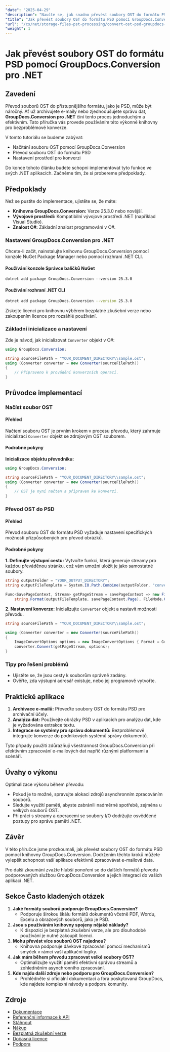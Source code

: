 ```yaml
---
"date": "2025-04-29"
"description": "Naučte se, jak snadno převést soubory OST do formátu PSD pomocí nástroje GroupDocs.Conversion pro .NET. Tato příručka poskytuje podrobné pokyny a tipy pro bezproblémovou konverzi."
"title": "Jak převést soubory OST do formátu PSD pomocí GroupDocs.Conversion pro .NET"
"url": "/cs/net/storage-files-pst-processing/convert-ost-psd-groupdocs-dotnet/"
"weight": 1
---
```


# Jak převést soubory OST do formátu PSD pomocí GroupDocs.Conversion pro .NET

## Zavedení

Převod souborů OST do přístupnějšího formátu, jako je PSD, může být náročný. Ať už archivujete e-maily nebo zjednodušujete správu dat, **GroupDocs.Conversion pro .NET** činí tento proces jednoduchým a efektivním. Tato příručka vás provede používáním této výkonné knihovny pro bezproblémové konverze.

V tomto tutoriálu se budeme zabývat:
- Načítání souboru OST pomocí GroupDocs.Conversion
- Převod souboru OST do formátu PSD
- Nastavení prostředí pro konverzi

Do konce tohoto článku budete schopni implementovat tyto funkce ve svých .NET aplikacích. Začněme tím, že si probereme předpoklady.

## Předpoklady

Než se pustíte do implementace, ujistěte se, že máte:
- **Knihovna GroupDocs.Conversion:** Verze 25.3.0 nebo novější.
- **Vývojové prostředí:** Kompatibilní vývojové prostředí .NET (například Visual Studio).
- **Znalost C#:** Základní znalost programování v C#.

### Nastavení GroupDocs.Conversion pro .NET

Chcete-li začít, nainstalujte knihovnu GroupDocs.Conversion pomocí konzole NuGet Package Manager nebo pomocí rozhraní .NET CLI.

#### Používání konzole Správce balíčků NuGet
```shell
dotnet add package GroupDocs.Conversion --version 25.3.0
```

#### Používání rozhraní .NET CLI
```bash
dotnet add package GroupDocs.Conversion --version 25.3.0
```

Získejte licenci pro knihovnu výběrem bezplatné zkušební verze nebo zakoupením licence pro rozsáhlé používání.

### Základní inicializace a nastavení

Zde je návod, jak inicializovat `Converter` objekt v C#:
```csharp
using GroupDocs.Conversion;

string sourceFilePath = "YOUR_DOCUMENT_DIRECTORY\\sample.ost";
using (Converter converter = new Converter(sourceFilePath))
{
    // Připraveno k provádění konverzních operací.
}
```

## Průvodce implementací

### Načíst soubor OST

#### Přehled
Načtení souboru OST je prvním krokem v procesu převodu, který zahrnuje inicializaci `Converter` objekt se zdrojovým OST souborem.

#### Podrobné pokyny
**Inicializace objektu převodníku:**
```csharp
using GroupDocs.Conversion;

string sourceFilePath = "YOUR_DOCUMENT_DIRECTORY\\sample.ost";
using (Converter converter = new Converter(sourceFilePath))
{
    // OST je nyní načten a připraven ke konverzi.
}
```

### Převod OST do PSD

#### Přehled
Převod souboru OST do formátu PSD vyžaduje nastavení specifických možností přizpůsobených pro převod obrázků.

#### Podrobné pokyny
**1. Definujte výstupní cestu:**
Vytvořte funkci, která generuje streamy pro každou převáděnou stránku, což vám umožní uložit je jako samostatné soubory.
```csharp
string outputFolder = "YOUR_OUTPUT_DIRECTORY";
string outputFileTemplate = System.IO.Path.Combine(outputFolder, "converted-page-{0}.psd");

Func<SavePageContext, Stream> getPageStream = savePageContext => new FileStream(
    string.Format(outputFileTemplate, savePageContext.Page), FileMode.Create);
```
**2. Nastavení konverze:**
Inicializujte `Converter` objekt a nastavit možnosti převodu.
```csharp
string sourceFilePath = "YOUR_DOCUMENT_DIRECTORY\\sample.ost";

using (Converter converter = new Converter(sourceFilePath))
{
    ImageConvertOptions options = new ImageConvertOptions { Format = GroupDocs.Conversion.FileTypes.ImageFileType.Psd };
    converter.Convert(getPageStream, options);
}
```
### Tipy pro řešení problémů
- Ujistěte se, že jsou cesty k souborům správně zadány.
- Ověřte, zda výstupní adresář existuje, nebo jej programově vytvořte.

## Praktické aplikace

1. **Archivace e-mailů:** Převeďte soubory OST do formátu PSD pro archivační účely.
2. **Analýza dat:** Používejte obrázky PSD v aplikacích pro analýzu dat, kde je vyžadována extrakce textu.
3. **Integrace se systémy pro správu dokumentů:** Bezproblémově integrujte konverze do podnikových systémů správy dokumentů.

Tyto případy použití zdůrazňují všestrannost GroupDocs.Conversion při efektivním zpracování e-mailových dat napříč různými platformami a scénáři.

## Úvahy o výkonu

Optimalizace výkonu během převodu:
- Pokud je to možné, spravujte alokaci zdrojů asynchronním zpracováním souborů.
- Sledujte využití paměti, abyste zabránili nadměrné spotřebě, zejména u velkých souborů OST.
- Při práci s streamy a operacemi se soubory I/O dodržujte osvědčené postupy pro správu paměti .NET.

## Závěr

V této příručce jsme prozkoumali, jak převést soubory OST do formátu PSD pomocí knihovny GroupDocs.Conversion. Dodržením těchto kroků můžete vylepšit schopnost vaší aplikace efektivně zpracovávat e-mailová data.

Pro další zkoumání zvažte hlubší ponoření se do dalších formátů převodu podporovaných službou GroupDocs.Conversion a jejich integraci do vašich aplikací .NET.

## Sekce Často kladených otázek

1. **Jaké formáty souborů podporuje GroupDocs.Conversion?**
   - Podporuje širokou škálu formátů dokumentů včetně PDF, Wordu, Excelu a obrazových souborů, jako je PSD.
2. **Jsou s používáním knihovny spojeny nějaké náklady?**
   - K dispozici je bezplatná zkušební verze, ale pro dlouhodobé používání je nutné zakoupit licenci.
3. **Mohu převést více souborů OST najednou?**
   - Knihovna podporuje dávkové zpracování pomocí mechanismů smyček v rámci vaší aplikační logiky.
4. **Jak mám během převodu zpracovat velké soubory OST?**
   - Optimalizujte využití paměti efektivní správou streamů a zohledněním asynchronního zpracování.
5. **Kde najdu další zdroje nebo podporu pro GroupDocs.Conversion?**
   - Prohlédněte si oficiální dokumentaci a fóra poskytovaná GroupDocs, kde najdete komplexní návody a podporu komunity.

## Zdroje
- [Dokumentace](https://docs.groupdocs.com/conversion/net/)
- [Referenční informace k API](https://reference.groupdocs.com/conversion/net/)
- [Stáhnout](https://releases.groupdocs.com/conversion/net/)
- [Nákup](https://purchase.groupdocs.com/buy)
- [Bezplatná zkušební verze](https://releases.groupdocs.com/conversion/net/)
- [Dočasná licence](https://purchase.groupdocs.com/temporary-license/)
- [Podpora](https://forum.groupdocs.com/c/conversion/10)